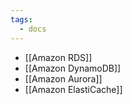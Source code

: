 ```yaml
---
tags:
  - docs
---
```

- [[Amazon RDS]]
- [[Amazon DynamoDB]] 
- [[Amazon Aurora]] 
- [[Amazon ElastiCache]]
